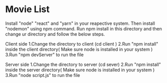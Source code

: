 # Movie List

Install "node" "react" and "yarn" in your reapective system.
Then install "nodemon" using npm command.
Run npm install in this directory and then change ur directory and follow the below steps.

Client side
1.Change the directory to client (cd client )
2.Run "npm install" inside the client directory( Make sure node is installed in your system )
3.Run "npm devServer" to run the file

Server side
1.Change the directory to server (cd sever)
2.Run "npm install" inside the server directory( Make sure node is installed in your system )
3.Run "node script.js" to run the file
 
